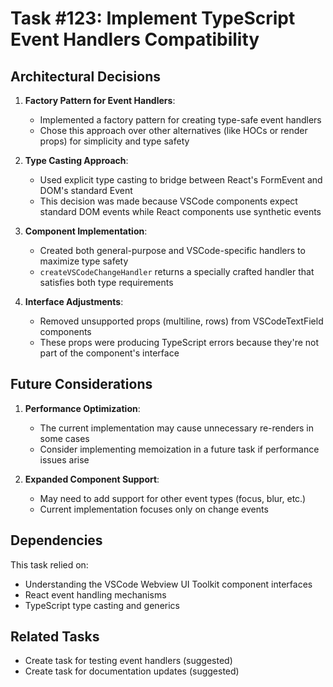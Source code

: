 # Task #123: Implement TypeScript Event Handlers Compatibility

## Architectural Decisions

1. **Factory Pattern for Event Handlers**:
   - Implemented a factory pattern for creating type-safe event handlers
   - Chose this approach over other alternatives (like HOCs or render props) for simplicity and type safety

2. **Type Casting Approach**:
   - Used explicit type casting to bridge between React's FormEvent and DOM's standard Event
   - This decision was made because VSCode components expect standard DOM events while React components use synthetic events

3. **Component Implementation**:
   - Created both general-purpose and VSCode-specific handlers to maximize type safety
   - `createVSCodeChangeHandler` returns a specially crafted handler that satisfies both type requirements

4. **Interface Adjustments**:
   - Removed unsupported props (multiline, rows) from VSCodeTextField components
   - These props were producing TypeScript errors because they're not part of the component's interface

## Future Considerations

1. **Performance Optimization**:
   - The current implementation may cause unnecessary re-renders in some cases
   - Consider implementing memoization in a future task if performance issues arise

2. **Expanded Component Support**:
   - May need to add support for other event types (focus, blur, etc.)
   - Current implementation focuses only on change events

## Dependencies

This task relied on:

- Understanding the VSCode Webview UI Toolkit component interfaces
- React event handling mechanisms
- TypeScript type casting and generics

## Related Tasks

- Create task for testing event handlers (suggested)
- Create task for documentation updates (suggested)
